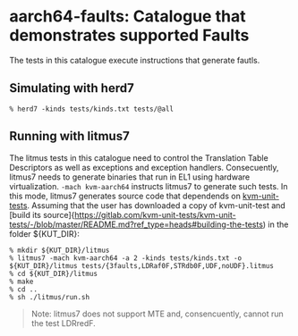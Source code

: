 aarch64-faults: Catalogue that demonstrates supported Faults
============================================================

The tests in this catalogue execute instructions that generate fautls.

Simulating with herd7
---------------------

    % herd7 -kinds tests/kinds.txt tests/@all

Running with litmus7
--------------------

The litmus tests in this catalogue need to control the Translation
Table Descriptors as well as exceptions and exception
handlers. Consecuently, litmus7 needs to generate binaries that run in
EL1 using hardware virtualization. `-mach kvm-aarch64` instructs
litmus7 to generate such tests. In this mode, litmus7 generates source
code that dependends on
[kvm-unit-tests](http://www.linux-kvm.org/page/KVM-unit-tests). Assuming
that the user has downloaded a copy of kvm-unit-test and [build its
source]{https://gitlab.com/kvm-unit-tests/kvm-unit-tests/-/blob/master/README.md?ref_type=heads#building-the-tests)
in the folder ${KUT_DIR}:

    % mkdir ${KUT_DIR}/litmus
    % litmus7 -mach kvm-aarch64 -a 2 -kinds tests/kinds.txt -o ${KUT_DIR}/litmus tests/{3faults,LDRaf0F,STRdb0F,UDF,noUDF}.litmus
    % cd ${KUT_DIR}/litmus
    % make
    % cd ..
    % sh ./litmus/run.sh

> Note: litmus7 does not support MTE and, consencuently, cannot run the test LDRredF.
